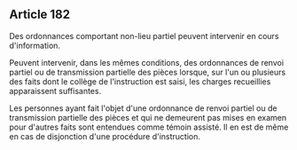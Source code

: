 Article 182
----
Des ordonnances comportant non-lieu partiel peuvent intervenir en cours
d'information.

Peuvent intervenir, dans les mêmes conditions, des ordonnances de renvoi partiel
ou de transmission partielle des pièces lorsque, sur l'un ou plusieurs des faits
dont le collège de l'instruction est saisi, les charges recueillies apparaissent
suffisantes.

Les personnes ayant fait l'objet d'une ordonnance de renvoi partiel ou de
transmission partielle des pièces et qui ne demeurent pas mises en examen pour
d'autres faits sont entendues comme témoin assisté. Il en est de même en cas de
disjonction d'une procédure d'instruction.
